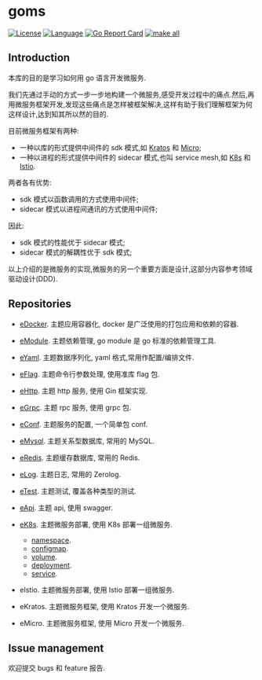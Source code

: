 # goms  

[![License](http://img.shields.io/badge/license-mit-blue.svg?style=flat-square)](https://raw.githubusercontent.com/labstack/echo/master/LICENSE) [![Language](https://img.shields.io/badge/language-go-blue.svg)](https://golang.org/) [![Go Report Card](https://goreportcard.com/badge/github.com/fuwensun/goms)](https://goreportcard.com/report/github.com/fuwensun/goms) [![make all](https://github.com/fuwensun/goms/workflows/make_v1.5.x/badge.svg)](https://github.com/fuwensun/goms/actions?query=workflow%3Amake_v1.5.x)


## Introduction

本库的目的是学习如何用 go 语言开发微服务.

我们先通过手动的方式一步一步地构建一个微服务,感受开发过程中的痛点.然后,再用微服务框架开发,发现这些痛点是怎样被框架解决,这样有助于我们理解框架为何这样设计,达到知其所以然的目的.

目前微服务框架有两种:
- 一种以库的形式提供中间件的 sdk 模式,如 [Kratos][15] 和 [Micro][16];
- 一种以进程的形式提供中间件的 sidecar 模式,也叫 service mesh,如 [K8s][17] 和 [Istio][18].

两者各有优势:
- sdk 模式以函数调用的方式使用中间件;
- sidecar 模式以进程间通讯的方式使用中间件;

因此:
- sdk 模式的性能优于 sidecar 模式;
- sidecar 模式的解耦性优于 sdk 模式;

以上介绍的是微服务的实现,微服务的另一个重要方面是设计,这部分内容参考领域驱动设计(DDD).

## Repositories

- [eDocker][22].  主题应用容器化, docker 是广泛使用的打包应用和依赖的容器.

- [eModule][21].  主题依赖管理, go module 是 go 标准的依赖管理工具.

- [eYaml][23].  主题数据序列化, yaml 格式,常用作配置/编排文件.

- [eFlag][24].  主题命令行参数处理, 使用准库 flag 包.

- [eHttp][25].  主题 http 服务, 使用 Gin 框架实现.

- [eGrpc][26].  主题 rpc 服务, 使用 grpc 包.

- [eConf][27].  主题服务的配置, 一个简单包 conf.

- [eMysql][28].  主题关系型数据库, 常用的 MySQL.

- [eRedis][29].  主题缓存数据库, 常用的 Redis.

- [eLog][30].  主题日志, 常用的 Zerolog.

- [eTest][31].  主题测试, 覆盖各种类型的测试.

- [eApi][33].  主题 api, 使用 swagger.

- [eK8s][32].  主题微服务部署, 使用 K8s 部署一组微服务.

    - [namespace][321].
    - [configmap][322].
    - [volume][323].
    - [deployment][324].
    - [service][325].

- eIstio.  主题微服务部署, 使用 Istio 部署一组微服务.

- eKratos.  主题微服务框架, 使用 Kratos 开发一个微服务.

- eMicro.  主题微服务框架, 使用 Micro 开发一个微服务.

## Issue management

欢迎提交 bugs 和 feature 报告.

[15]:https://github.com/bilibili/kratos
[16]:https://github.com/micro/micro
[17]:https://github.com/kubernetes/kubernetes
[18]:https://github.com/istio/istio

[21]:https://github.com/fuwensun/goms/tree/release-v1.5.0/eModule
[22]:https://github.com/fuwensun/goms/tree/release-v1.5.0/eDocker
[23]:https://github.com/fuwensun/goms/tree/release-v1.5.0/eYaml
[24]:https://github.com/fuwensun/goms/tree/release-v1.5.0/eFlag
[25]:https://github.com/fuwensun/goms/tree/release-v1.5.0/eHttp
[26]:https://github.com/fuwensun/goms/tree/release-v1.5.0/eGrpc
[27]:https://github.com/fuwensun/goms/tree/release-v1.5.0/eConf
[28]:https://github.com/fuwensun/goms/tree/release-v1.5.0/eMysql
[29]:https://github.com/fuwensun/goms/tree/release-v1.5.0/eRedis
[30]:https://github.com/fuwensun/goms/tree/release-v1.5.0/eLog
[31]:https://github.com/fuwensun/goms/tree/release-v1.5.0/eTest
[33]:https://github.com/fuwensun/goms/tree/release-v1.5.0/eApi
[32]:https://github.com/fuwensun/goms/tree/release-v1.5.0/eK8s


[321]:https://github.com/fuwensun/goms/tree/release-v1.5.0/eK8s/namespace
[322]:https://github.com/fuwensun/goms/tree/release-v1.5.0/eK8s/configmap
[323]:https://github.com/fuwensun/goms/tree/release-v1.5.0/eK8s/volume
[324]:https://github.com/fuwensun/goms/tree/release-v1.5.0/eK8s/deployment
[325]:https://github.com/fuwensun/goms/tree/release-v1.5.0/eK8s/service